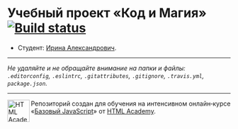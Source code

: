 # Учебный проект «Код и Магия» [![Build status][travis-image]][travis-url]

* Студент: [Ирина Александрович](https://up.htmlacademy.ru/javascript/12/user/317043).

---

_Не удаляйте и не обращайте внимание на папки и файлы:_<br>
_`.editorconfig`, `.eslintrc`, `.gitattributes`, `.gitignore`, `.travis.yml`, `package.json`._

---

<a href="https://htmlacademy.ru/intensive/javascript"><img align="left" width="50" height="50" title="HTML Academy" src="https://up.htmlacademy.ru/static/img/intensive/javascript/logo-for-github.svg"></a>

Репозиторий создан для обучения на интенсивном онлайн‑курсе «[Базовый JavaScript](https://htmlacademy.ru/intensive/javascript)» от [HTML Academy](https://htmlacademy.ru).

[travis-image]: https://travis-ci.org/htmlacademy-javascript/317043-code-and-magick.svg?branch=master
[travis-url]: https://travis-ci.org/htmlacademy-javascript/317043-code-and-magick
